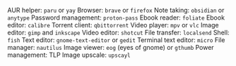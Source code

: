 AUR helper: `paru` or `yay`
Browser: `brave` or `firefox`
Note taking: `obsidian` or `anytype`
Password management: `proton-pass`
Ebook reader: `foliate`
Ebook editor: `calibre`
Torrent client: `qbittorrent`
Video player: `mpv` or `vlc`
Image editor: `gimp` and `inkscape`
Video editor: `shotcut`
File transfer: `localsend`
Shell: `fish`
Text editor: `gnome-text-editor` or `gedit`
Terminal text editor: `micro`
File manager: `nautilus`
Image viewer: `eog` (eyes of gnome) or `gthumb`
Power management: TLP
Image upscale: `upscayl`

